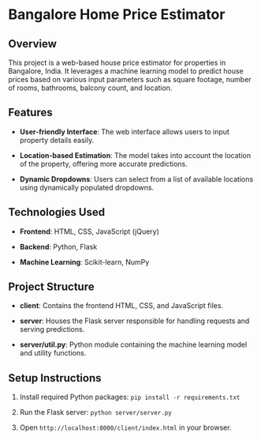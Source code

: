 # Bangalore Home Price Estimator

## Overview

This project is a web-based house price estimator for properties in Bangalore, India. It leverages a machine learning model to predict house prices based on various input parameters such as square footage, number of rooms, bathrooms, balcony count, and location.

## Features

- **User-friendly Interface**: The web interface allows users to input property details easily.
  
- **Location-based Estimation**: The model takes into account the location of the property, offering more accurate predictions.

- **Dynamic Dropdowns**: Users can select from a list of available locations using dynamically populated dropdowns.

## Technologies Used

- **Frontend**: HTML, CSS, JavaScript (jQuery)
  
- **Backend**: Python, Flask
  
- **Machine Learning**: Scikit-learn, NumPy
  
## Project Structure

- **client**: Contains the frontend HTML, CSS, and JavaScript files.

- **server**: Houses the Flask server responsible for handling requests and serving predictions.

- **server/util.py**: Python module containing the machine learning model and utility functions.

## Setup Instructions

1. Install required Python packages: `pip install -r requirements.txt`

2. Run the Flask server: `python server/server.py`

3. Open `http://localhost:8000/client/index.html` in your browser.
